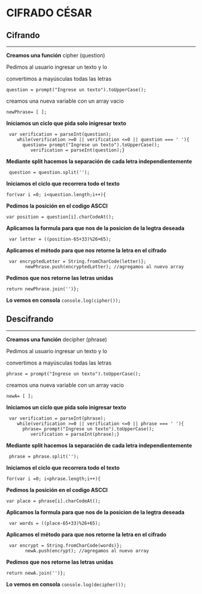 CIFRADO CÉSAR
=============

Cifrando 
--------
___________________________________________________________________________________________________________________________________________
**Creamos una función** cipher (question)

Pedimos al usuario ingresar un texto y lo 

convertimos a mayúsculas todas las  letras

``question = prompt("Ingrese un texto").toUpperCase();  ``



 creamos una nueva variable con un array vacio
 
 ``newPhrase= [ ]; ``
 
**Iniciamos un ciclo que pida solo inigresar texto**

     var verification = parseInt(question); 
        while(verification >=0 || verification <=0 || question === ' '){
          question= prompt("Ingrese un texto").toUpperCase();
             verification = parseInt(question);}
    
    
  **Mediante split hacemos la separación de cada letra independientemente**
    
 `` question = question.split('');``
  
  **Iniciamos el ciclo que recorrera todo el texto**
  
  ``for(var i =0; i<question.length;i++){ ``
  
  **Pedimos la posición en el codigo ASCCI**
  
    var position = question[i].charCodeAt();
    
   **Aplicamos la formula para que nos de la posicion de la legtra deseada**
   
    
     var letter = ((position-65+33)%26+65);
     
   **Aplicamos el método para que nos retorne la letra en el cifrado**
      
     
     var encryptedLetter = String.fromCharCode(letter)};
           newPhrase.push(encryptedLetter); //agregamos al nuevo array
  

**Pedimos que nos retorne las letras unidas**

  ``return newPhrase.join('')};``

**Lo vemos en consola**
 `` console.log(cipher()); ``
 
 
 
 
 Descifrando
-------------
________________________________________________________________________________________________________________
 
 
 **Creamos una función** decipher (phrase)

Pedimos al usuario ingresar un texto y lo 

convertimos a mayúsculas todas las  letras

``phrase = prompt("Ingrese un texto").toUpperCase();  ``



 creamos una nueva variable con un array vacio
 
 ``newA= [ ]; ``
 
**Iniciamos un ciclo que pida solo inigresar texto**

     var verification = parseInt(phrase); 
        while(verification >=0 || verification <=0 || phrase === ' '){
          phrase= prompt("Ingrese un texto").toUpperCase();
             verification = parseInt(phrase);}
    
    
  **Mediante split hacemos la separación de cada letra independientemente**
    
 `` phrase = phrase.split('');``
  
  **Iniciamos el ciclo que recorrera todo el texto**
  
  ``for(var i =0; i<phrase.length;i++){ ``
  
  **Pedimos la posición en el codigo ASCCI**
  
    var place = phrase[i].charCodeAt();
    
   **Aplicamos la formula para que nos de la posicion de la legtra deseada**
   
    
     var words = ((place-65+33)%26+65);
     
   **Aplicamos el método para que nos retorne la letra en el cifrado**
      
     
     var encrypt = String.fromCharCode(words)};
           newA.push(encrypt); //agregamos al nuevo array
  

**Pedimos que nos retorne las letras unidas**

  ``return newA.join('')};``

**Lo vemos en consola**
 `` console.log(decipher()); ``
 
 
 
 
 
 
 
 
 
 
 
 
 
